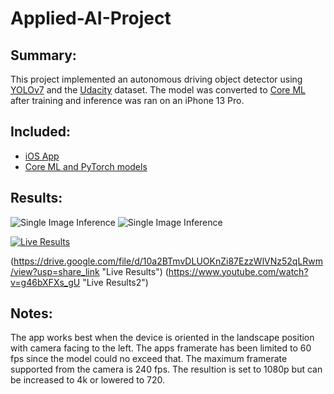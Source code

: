 # Applied-AI-Project

## Summary:
This project implemented an autonomous driving object detector using [YOLOv7](https://github.com/WongKinYiu/yolov7) and the [Udacity](https://public.roboflow.com/object-detection/self-driving-car) dataset. The model was converted to [Core ML](https://developer.apple.com/documentation/coreml) after training and inference was ran on an iPhone 13 Pro.

## Included:
  - [iOS App](app)
  - [Core ML and PyTorch models](models)

## Results:
![Single Image Inference](documentation/images/test1.PNG "Single Image Inference")
![Single Image Inference](documentation/images/test2.PNG "Single Image Inference")

[![Live Results](https://res.cloudinary.com/marcomontalbano/image/upload/v1670026267/video_to_markdown/images/google-drive--10a2BTmvDLUOKnZi87EzzWlVNz52qLRwm-c05b58ac6eb4c4700831b2b3070cd403.jpg)](https://www.youtube.com/watch?v=g46bXFXs_gU "Live Results")

(https://drive.google.com/file/d/10a2BTmvDLUOKnZi87EzzWlVNz52qLRwm/view?usp=share_link "Live Results")
(https://www.youtube.com/watch?v=g46bXFXs_gU "Live Results2")

## Notes:
The app works best when the device is oriented in the landscape position with camera facing to the left. The apps framerate has been limited to 60 fps since the model could no exceed that. The maximum framerate supported from the camera is 240 fps. The resultion is set to 1080p but can be increased to 4k or lowered to 720.
